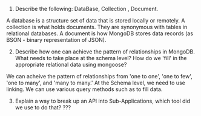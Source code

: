 1.  Describe the following: DataBase, Collection , Document.

A database is a structure set of data that is stored locally or remotely.
A collection is what holds documents. They are synonymous with tables in relational databases.
A document is how MongoDB stores data records (as BSON - binary representation of JSON).

2.  Describe how one can achieve the pattern of relationships in MongoDB. What needs to take place at the schema
    level? How do we 'fill' in the appropriate relational data using mongoose?

We can acheive the pattern of relationships from 'one to one', 'one to few', 'one to many', and 'many to many.'
At the Schema level, we need to use linking. We can use various query methods such as <populate> to fill data.

3.  Explain a way to break up an API into Sub-Applications, which tool did we use to do that?
    ???
